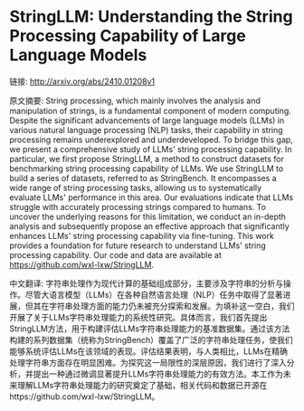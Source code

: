 # StringLLM: Understanding the String Processing Capability of Large Language Models

链接: http://arxiv.org/abs/2410.01208v1

原文摘要:
String processing, which mainly involves the analysis and manipulation of
strings, is a fundamental component of modern computing. Despite the
significant advancements of large language models (LLMs) in various natural
language processing (NLP) tasks, their capability in string processing remains
underexplored and underdeveloped. To bridge this gap, we present a
comprehensive study of LLMs' string processing capability. In particular, we
first propose StringLLM, a method to construct datasets for benchmarking string
processing capability of LLMs. We use StringLLM to build a series of datasets,
referred to as StringBench. It encompasses a wide range of string processing
tasks, allowing us to systematically evaluate LLMs' performance in this area.
Our evaluations indicate that LLMs struggle with accurately processing strings
compared to humans. To uncover the underlying reasons for this limitation, we
conduct an in-depth analysis and subsequently propose an effective approach
that significantly enhances LLMs' string processing capability via fine-tuning.
This work provides a foundation for future research to understand LLMs' string
processing capability. Our code and data are available at
https://github.com/wxl-lxw/StringLLM.

中文翻译:
字符串处理作为现代计算的基础组成部分，主要涉及字符串的分析与操作。尽管大语言模型（LLMs）在各种自然语言处理（NLP）任务中取得了显著进展，但其在字符串处理方面的能力仍未被充分探索和发展。为填补这一空白，我们开展了关于LLMs字符串处理能力的系统性研究。具体而言，我们首先提出StringLLM方法，用于构建评估LLMs字符串处理能力的基准数据集。通过该方法构建的系列数据集（统称为StringBench）覆盖了广泛的字符串处理任务，使我们能够系统评估LLMs在该领域的表现。评估结果表明，与人类相比，LLMs在精确处理字符串方面存在明显困难。为探究这一局限性的深层原因，我们进行了深入分析，并提出一种通过微调显著提升LLMs字符串处理能力的有效方法。本工作为未来理解LLMs字符串处理能力的研究奠定了基础，相关代码和数据已开源在https://github.com/wxl-lxw/StringLLM。
